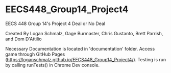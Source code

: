 # EECS448_Group14_Project4
EECS 448 Group 14's Project 4
Deal or No Deal

Created By Logan Schmalz, Gage Burmaster, Chris Gustanto, Brett Parrish, and Dom D'Attilio

Necessary Documentation is located in 'documentation' folder. 
Access game through GitHub Pages (https://loganschmalz.github.io/EECS448_Group14_Project4/). 
Testing is run by calling runTests() in Chrome Dev console.

